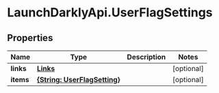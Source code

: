# LaunchDarklyApi.UserFlagSettings

## Properties
Name | Type | Description | Notes
------------ | ------------- | ------------- | -------------
**links** | [**Links**](Links.md) |  | [optional] 
**items** | [**{String: UserFlagSetting}**](UserFlagSetting.md) |  | [optional] 


